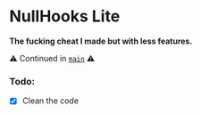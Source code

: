 # NullHooks Lite
**The fucking cheat I made but with less features.**

⚠️ Continued in [`main`](https://github.com/r4v10l1/NullHooks) ⚠️

### Todo:
- [X] Clean the code
